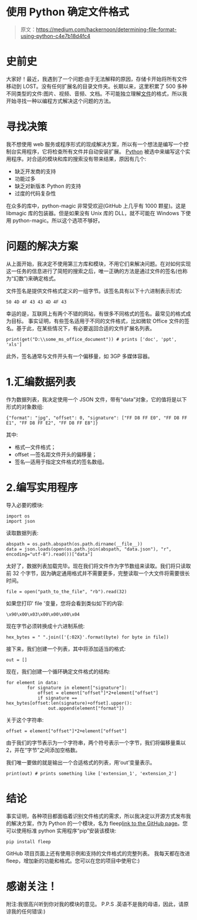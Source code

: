 # 使用 Python 确定文件格式

> 原文：<https://medium.com/hackernoon/determining-file-format-using-python-c4e7b18d4fc4>

# 史前史

大家好！最近，我遇到了一个问题:由于无法解释的原因，存储卡开始将所有文件移动到 LOST。没有任何扩展名的目录文件夹。长期以来，这里积累了 500 多种不同类型的文件:图片、视频、音频、文档。不可能独立理解[文件](https://hackernoon.com/tagged/file)的格式，所以我开始寻找一种以编程方式解决这个问题的方法。

# 寻找决策

我不想使用 web 服务或程序形式的现成解决方案，所以有一个想法是编写一个控制台实用程序，它将检查所有文件并自动安装扩展。 [Python](https://hackernoon.com/tagged/python) 被选中来编写这个实用程序。对合适的模块和库的搜索没有带来结果，原因有几个:

*   缺乏开发商的支持
*   功能过多
*   缺乏对新版本 Python 的支持
*   过度的代码复杂性

在众多的库中，python-magic 非常受欢迎(GitHub 上几乎有 1000 颗星)。这是 libmagic 库的包装器。但是如果没有 Unix 库的 DLL，就不可能在 Windows 下使用 python-magic。所以这个选项不够好。

# 问题的解决方案

从上面开始，我决定不使用第三方库和模块，不用它们来解决问题。在对如何实现这一任务的信息进行了简短的搜索之后，唯一正确的方法是通过文件的签名(也称为“幻数”)来确定格式。

文件签名是提供文件格式定义的一组字节。该签名具有以下十六进制表示形式:

```
50 4D 4F 43 43 4D 4F 43
```

幸运的是，互联网上有两个不错的网站，有很多不同格式的签名。最常见的格式成为目标。
事实证明，有些签名适用于不同的文件格式，比如微软 Office 文件的签名。基于此，在某些情况下，有必要返回合适的文件扩展名列表。

```
print(get("D:\\some_ms_office_document")) # prints ['doc', 'ppt', 'xls']
```

此外，签名通常与文件开头有一个偏移量，如 3GP 多媒体容器。

# 1.汇编数据列表

作为数据列表，我决定使用一个 JSON 文件，带有“data”对象，它的值将是以下形式的对象数组:

```
{"format": "jpg", "offset": 0, "signature": ["FF D8 FF E0", "FF D8 FF E1", "FF D8 FF E2", "FF D8 FF E8"]}
```

其中:

*   格式—文件格式；
*   offset —签名距文件开头的偏移量；
*   签名—适用于指定文件格式的签名数组。

# 2.编写实用程序

导入必要的模块:

```
import os
import json
```

读取数据列表:

```
abspath = os.path.abspath(os.path.dirname(__file__))
data = json.loads(open(os.path.join(abspath, "data.json"), "r", encoding="utf-8").read())["data"]
```

太好了，数据列表加载完毕。现在我们将文件作为字节数组来读取。我们将只读取前 32 个字节，因为确定通用格式并不需要更多，完整读取一个大文件将需要很长时间。

```
file = open("path_to_the_file", "rb").read(32)
```

如果您打印' file '变量，您将会看到类似如下的内容:

```
\x90\x00\x03\x00\x00\x00\x04
```

现在字节必须转换成十六进制系统:

```
hex_bytes = " ".join(['{:02X}'.format(byte) for byte in file])
```

接下来，我们创建一个列表，其中将添加适当的格式:

```
out = []
```

现在，我们创建一个循环确定文件格式的结构:

```
for element in data:
        for signature in element["signature"]:
            offset = element["offset"]*2+element["offset"]
            if signature == hex_bytes[offset:len(signature)+offset].upper():
                out.append(element["format"])
```

关于这个字符串:

```
offset = element["offset"]*2+element["offset"]
```

由于我们的字节表示为一个字符串，两个符号表示一个字节，我们将偏移量乘以 2，并在“字节”之间添加空格数。

我们唯一要做的就是输出一个合适格式的列表，用‘out’变量表示。

```
print(out) # prints something like ['extension_1', 'extension_2']
```

# 结论

事实证明，各种项目都面临着识别文件格式的需求，所以我决定以开源方式发布我的解决方案，作为 Python 的一个模块，名为 fleep[link to the GitHub page](https://github.com/floyernick/fleep)。您可以使用标准 python 实用程序“pip”安装该模块:

```
pip install fleep
```

GitHub 项目页面上还有使用示例和支持的文件格式的完整列表。
我每天都在改进 fleep，增加新的功能和格式。您可以在您的项目中使用它:)

# 感谢关注！

附注:我很高兴听到你对我的模块的意见。
P.P.S .英语不是我的母语，因此，请原谅我的任何错误:)